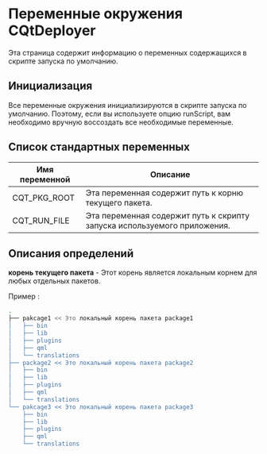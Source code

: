 # Переменные окружения CQtDeployer

Эта страница содержит информацию о переменных содержащихся в скрипте запуска по умолчанию.

## Инициализация

Все переменные окружения инициализируются в скрипте запуска по умолчанию. Поэтому, если вы используете опцию runScript, вам необходимо вручную воссоздать все необходимые переменные.


## Список стандартных переменных

| Имя переменной | Описание |
| --- | --- |
| CQT_PKG_ROOT | Эта переменная содержит путь к корню текущего пакета. 
| CQT_RUN_FILE | Эта переменная содержит путь к скрипту запуска используемого приложения. |


## Описания определений

**корень текущего пакета** - Этот корень является локальным корнем для любых отдельных пакетов. 


Пример :

```bash
.
├── pakcage1 << Это локальный корень пакета package1 
│   ├── bin
│   ├── lib
│   ├── plugins
│   ├── qml
│   └── translations
├── package2 << Это локальный корень пакета package2 
│   ├── bin
│   ├── lib
│   ├── plugins
│   ├── qml
│   └── translations
└── pakcage3 << Это локальный корень пакета package3
    ├── bin
    ├── lib
    ├── plugins
    ├── qml
    └── translations

```

